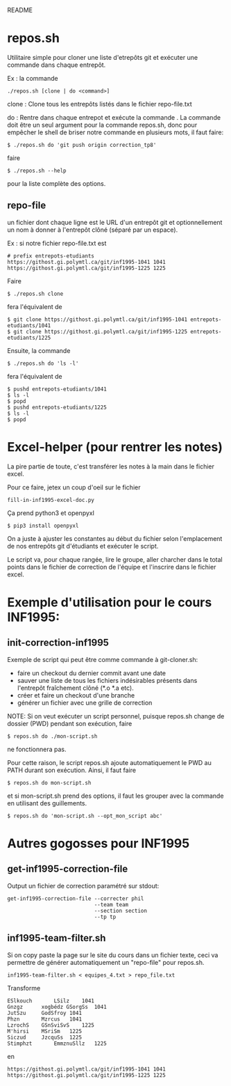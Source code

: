 README

repos.sh
========

Utilitaire simple pour cloner une liste d'etrepôts git et exécuter une commande dans chaque entrepôt.

Ex : la commande

	./repos.sh [clone | do <command>]

clone : Clone tous les entrepôts listés dans le fichier repo-file.txt

do : Rentre dans chaque entrepot et exécute la commande <command>.  La commande
doit être un seul argument pour la commande repos.sh, donc pour empêcher le
shell de briser notre commande en plusieurs mots, il faut faire:

	$ ./repos.sh do 'git push origin correction_tp8'

faire

	$ ./repos.sh --help

pour la liste complète des options.

repo-file
---------

un fichier dont chaque ligne est le URL d'un entrepôt git et optionnellement un nom à donner à l'entrepôt clôné (séparé par un espace).

Ex : si notre fichier repo-file.txt est

	# prefix entrepots-etudiants
	https://githost.gi.polymtl.ca/git/inf1995-1041 1041
	https://githost.gi.polymtl.ca/git/inf1995-1225 1225

Faire

	$ ./repos.sh clone

fera l'équivalent de

	$ git clone https://githost.gi.polymtl.ca/git/inf1995-1041 entrepots-etudiants/1041
	$ git clone https://githost.gi.polymtl.ca/git/inf1995-1225 entrepots-etudiants/1225

Ensuite, la commande

	$ ./repos.sh do 'ls -l'

fera l'équivalent de

	$ pushd entrepots-etudiants/1041
	$ ls -l
	$ popd
	$ pushd entrepots-etudiants/1225
	$ ls -l
	$ popd

Excel-helper (pour rentrer les notes)
=====================================

La pire partie de toute, c'est transférer les notes à la main dans le fichier
excel.

Pour ce faire, jetex un coup d'oeil sur le fichier 

    fill-in-inf1995-excel-doc.py

Ça prend python3 et openpyxl

    $ pip3 install openpyxl

On a juste à ajuster les constantes au début du fichier selon l'emplacement de
nos entrepôts git d'étudiants et exécuter le script.

Le script va, pour chaque rangée, lire le groupe, aller charcher dans le total
points dans le fichier de correction de l'équipe et l'inscrire dans le fichier
excel.

Exemple d'utilisation pour le cours INF1995:
============================================

init-correction-inf1995
-----------------------

Exemple de script qui peut être comme commande à git-cloner.sh:
- faire un checkout du dernier commit avant une date
- sauver une liste de tous les fichiers indésirables présents dans l'entrepôt fraîchement clôné (*.o *.a etc).
- créer et faire un checkout d'une branche
- générer un fichier avec une grille de correction

NOTE: Si on veut exécuter un script personnel, puisque repos.sh change de
dossier (PWD) pendant son exécution, faire 

	$ repos.sh do ./mon-script.sh

ne fonctionnera pas.

Pour cette raison, le script repos.sh ajoute automatiquement le PWD au PATH
durant son exécution. Ainsi, il faut faire

	$ repos.sh do mon-script.sh

et si mon-script.sh prend des options, il faut les grouper avec la commande en
utilisant des guillements.

	$ repos.sh do 'mon-script.sh --opt_mon_script abc'

Autres gogosses pour INF1995
============================

get-inf1995-correction-file
---------------------------

Output un fichier de correction paramétré sur stdout:

    get-inf1995-correction-file --correcter phil 
	                            --team team 
	                            --section section 
	                            --tp tp

inf1995-team-filter.sh
----------------------

Si on copy paste la page sur le site du cours dans un fichier texte,
ceci va permettre de générer automatiquement un "repo-file" pour repos.sh.

	inf1995-team-filter.sh < equipes_4.txt > repo_file.txt

Transforme

	ESlkouch	   LSilz	1041
	Gnzgz	   xogbédz GSorgSs	1041
	JutSzu	   GodSfroy	1041
	Phzn	   Mzrcus	1041
	LzrochS	   GSnSviSvS	1225
	M'hirsi	   MSriSm	1225
	Siczud	   JzcquSs	1225
	Stimphzt	   EmmznuSllz	1225

en
	
	https://githost.gi.polymtl.ca/git/inf1995-1041 1041
	https://githost.gi.polymtl.ca/git/inf1995-1225 1225

